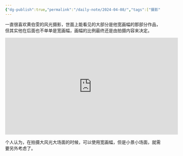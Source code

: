```yaml
---
{"dg-publish":true,"permalink":"/daily-note/2024-04-08/","tags":["摄影"]}
---
```



一直很喜欢黄伯雯的风光摄影，世面上能看见的大部分是他宽画幅的那部分作品，但其实他在后面也不单单是宽画幅，画幅的比例最终还是由拍摄内容来决定。

<iframe width="560" height="315" src="https://www.youtube.com/embed/JaR9VwtJO0Q?si=CXEdpdOriTrOnABN&amp;controls=0" title="YouTube video player" frameborder="0" allow="accelerometer; autoplay; clipboard-write; encrypted-media; gyroscope; picture-in-picture; web-share" referrerpolicy="strict-origin-when-cross-origin" allowfullscreen></iframe>

个人认为，在拍摄大风光大场面的时候，可以使用宽画幅，但是小景小场面，就需要另外考虑了。
